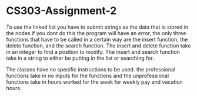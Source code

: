 # CS303-Assignment-2

To use the linked list you have to submit strings as the data that is stored in the nodes if you dont do this the program will have an error, the only three functions that have to be called in a certain way are the insert function, the delete function, and the search function. The insert and delete function take in an integer to find a position to modify. The insert and search function take in a string to either be putting in the list or searching for.

The classes have no specific instructions to be used. the professional functions take in no inputs for the functions and the unprofessional functions take in hours worked for the week for weekly pay and vacation hours. 
